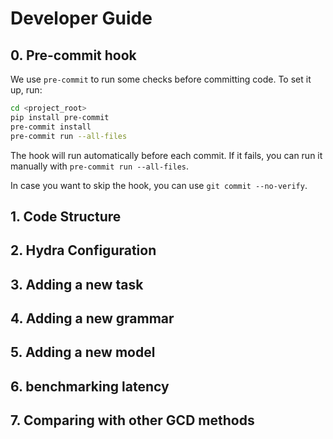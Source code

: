# Developer Guide

## 0. Pre-commit hook

We use `pre-commit` to run some checks before committing code. To set it up, run:

```bash
cd <project_root>
pip install pre-commit
pre-commit install
pre-commit run --all-files
```

The hook will run automatically before each commit. If it fails, you can run it manually with `pre-commit run --all-files`.

In case you want to skip the hook, you can use `git commit --no-verify`.


## 1. Code Structure

## 2. Hydra Configuration

## 3. Adding a new task

## 4. Adding a new grammar

## 5. Adding a new model

## 6. benchmarking latency

## 7. Comparing with other GCD methods
